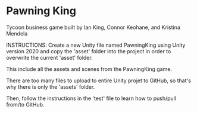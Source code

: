 # Pawning King
Tycoon business game built by Ian King, Connor Keohane, and Kristina Mendela


INSTRUCTIONS:
Create a new Unity file named PawningKing using Unity version 2020 and copy the 'asset' folder 
into the project in order to overwrite the current 'asset' folder.

This include all the assets and scenes from the PawningKing game.

There are too many files to upload to entire Unity projet to GitHub, so that's why there is only
the 'assets' folder. 

Then, follow the instructions in the 'test' file to learn how to push/pull from/to
GitHub.
